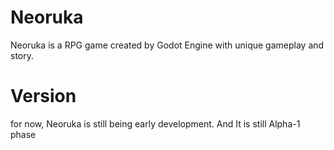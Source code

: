 # Neoruka
Neoruka is a RPG game created by Godot Engine with unique gameplay and story.

# Version
for now, Neoruka is still being early development. And It is still Alpha-1 phase
